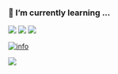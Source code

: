 ### 🌱 I’m currently learning ...

![](https://img.shields.io/github/stars/viwcy/viwcy.github.io.svg?style=social)
![](https://img.shields.io/badge/-Java-007396?style=flat-square&logo=Java&logoColor=ffffff)
![](https://img.shields.io/badge/-WeChat-07C160?style=flat-square&logo=WeChat&logoColor=ffffff)

[![info](https://github-readme-stats.vercel.app/api?username=viwcy)](https://github.com/anuraghazra/github-readme-stats)

![](https://visitor-badge.glitch.me/badge?page_id=viwcy.readme)
